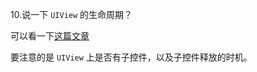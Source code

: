
10.说一下 `UIView` 的生命周期？

可以看一下[这篇文章](https://rimson.top/2019/08/22/ios-view-1/)


要注意的是 `UIView` 上是否有子控件，以及子控件释放的时机。


